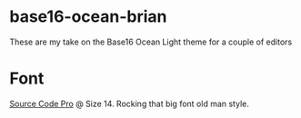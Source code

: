 # base16-ocean-brian
These are my take on the Base16 Ocean Light theme for a couple of editors

# Font

[Source Code Pro](https://github.com/adobe-fonts/source-code-pro) @ Size 14. Rocking that big font old man style.
